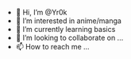- 👋 Hi, I’m @Yr0k
- 👀 I’m interested in anime/manga
- 🌱 I’m currently learning basics
- 💞️ I’m looking to collaborate on ...
- 📫 How to reach me ...

<!---
Yr0k/Yr0k is a ✨ special ✨ repository because its `README.md` (this file) appears on your GitHub profile.
You can click the Preview link to take a look at your changes.
--->
